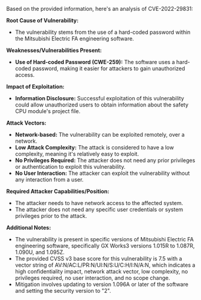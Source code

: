 Based on the provided information, here's an analysis of CVE-2022-29831:

**Root Cause of Vulnerability:**

*   The vulnerability stems from the use of a hard-coded password within the Mitsubishi Electric FA engineering software.

**Weaknesses/Vulnerabilities Present:**

*   **Use of Hard-coded Password (CWE-259):** The software uses a hard-coded password, making it easier for attackers to gain unauthorized access.

**Impact of Exploitation:**

*   **Information Disclosure:** Successful exploitation of this vulnerability could allow unauthorized users to obtain information about the safety CPU module's project file.

**Attack Vectors:**

*   **Network-based:** The vulnerability can be exploited remotely, over a network.
*   **Low Attack Complexity:** The attack is considered to have a low complexity, meaning it's relatively easy to exploit.
*   **No Privileges Required:** The attacker does not need any prior privileges or authentication to exploit this vulnerability.
*   **No User Interaction:** The attacker can exploit the vulnerability without any interaction from a user.

**Required Attacker Capabilities/Position:**

*   The attacker needs to have network access to the affected system.
*   The attacker does not need any specific user credentials or system privileges prior to the attack.

**Additional Notes:**

*   The vulnerability is present in specific versions of Mitsubishi Electric FA engineering software, specifically GX Works3 versions 1.015R to 1.087R, 1.090U, and 1.095Z.
*   The provided CVSS v3 base score for this vulnerability is 7.5 with a vector string of AV:N/AC:L/PR:N/UI:N/S:U/C:H/I:N/A:N, which indicates a high confidentiality impact, network attack vector, low complexity, no privileges required, no user interaction, and no scope change.
*  Mitigation involves updating to version 1.096A or later of the software and setting the security version to "2".